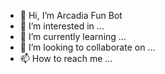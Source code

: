 - 👋 Hi, I’m Arcadia Fun Bot
- 👀 I’m interested in ...
- 🌱 I’m currently learning ...
- 💞️ I’m looking to collaborate on ...
- 📫 How to reach me ...

<!Hello
Arcadia Fun Bot/Arcadia Fun Bot is a ✨ special ✨ repository because its `README.md` (this file) appears on your GitHub profile.
You can click the Preview link to take a look at your changes.
--->
